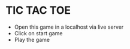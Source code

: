 # TIC TAC TOE

- Open this game in a localhost via live server
- Click on start game
- Play the game